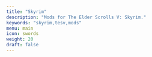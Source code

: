 ```yaml
---
title: "Skyrim"
description: "Mods for The Elder Scrolls V: Skyrim."
keywords: "skyrim,tesv,mods"
menu: main
icon: swords
weight: 20
draft: false
---
```

